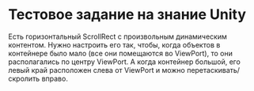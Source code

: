 # Тестовое задание на знание Unity

Есть горизонтальный ScrollRect с произвольным динамическим контентом. Нужно настроить его так, чтобы, когда объектов в контейнере было мало (все они помещаются во ViewPort), то они располагались по центру ViewPort. А когда контейнер большой, его левый край расположен слева от ViewPort и можно перетаскивать/скролить вправо.

